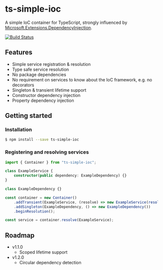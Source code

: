 # ts-simple-ioc

A simple IoC container for TypeScript, strongly influenced by [Microsoft.Extensions.DependencyInjection](https://github.com/aspnet/Extensions/tree/master/src/DependencyInjection).

[![Build Status](https://dev.azure.com/carlhartshorn/ts-simple-ioc/_apis/build/status/carl-hartshorn.ts-simple-ioc?branchName=master)](https://dev.azure.com/carlhartshorn/ts-simple-ioc/_build/latest?definitionId=2&branchName=master)

## Features

- Simple service registration & resolution
- Type safe service resolution
- No package dependencies
- No requirement on services to know about the IoC framework, e.g. no decorators
- Singleton & transient lifetime support
- Constructor dependency injection
- Property dependency injection

## Getting started

### Installation

```bash
$ npm install --save ts-simple-ioc
```

### Registering and resolving services

```typescript
import { Container } from "ts-simple-ioc";

class ExampleService {
    constructor(public dependency: ExampleDependency) {}
}

class ExampleDependency {}

const container = new Container()
    .addTransient(ExampleService, (resolve) => new ExampleService(resolve(ExampleDependency)))
    .addSingleton(ExampleDependency, () => new ExampleDependency())
    .beginResolution();

const service = container.resolve(ExampleService);
```

## Roadmap

- v1.1.0
    - Scoped lifetime support
- v1.2.0
    - Circular dependency detection
